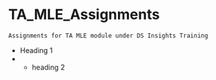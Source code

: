 # TA_MLE_Assignments
`Assignments for TA MLE module under DS Insights Training`

* Heading 1
*   * heading 2
